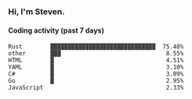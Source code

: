 ### Hi, I'm Steven.

#### Coding activity (past 7 days)
```
Rust        ▓▓▓▓▓▓▓▓▓▓▓▓▓▓▓▓▓▓▓▓▓▓▓▓▓▓▓▓▓▓  75.48%
other       ▓▓▓                              8.55%
HTML        ▓                                4.51%
YAML        ▓                                3.10%
C#          ▓                                3.09%
Go          ▓                                2.95%
JavaScript                                   2.33%
```
